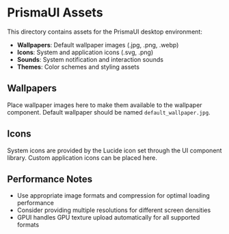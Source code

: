 # PrismaUI Assets

This directory contains assets for the PrismaUI desktop environment:

- **Wallpapers**: Default wallpaper images (.jpg, .png, .webp)
- **Icons**: System and application icons (.svg, .png)
- **Sounds**: System notification and interaction sounds
- **Themes**: Color schemes and styling assets

## Wallpapers

Place wallpaper images here to make them available to the wallpaper component.
Default wallpaper should be named `default_wallpaper.jpg`.

## Icons

System icons are provided by the Lucide icon set through the UI component library.
Custom application icons can be placed here.

## Performance Notes

- Use appropriate image formats and compression for optimal loading performance
- Consider providing multiple resolutions for different screen densities
- GPUI handles GPU texture upload automatically for all supported formats